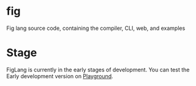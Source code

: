 # fig
Fig lang source code, containing the compiler, CLI, web, and examples

# Stage
FigLang is currently in the early stages of development. You can test the Early development version on [Playground](https://figlang.github.io/fig/).
